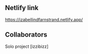 ## Netlify link
https://izabellindfarnstrand.netlify.app/

## Collaborators
Solo project
[izzibizz]
